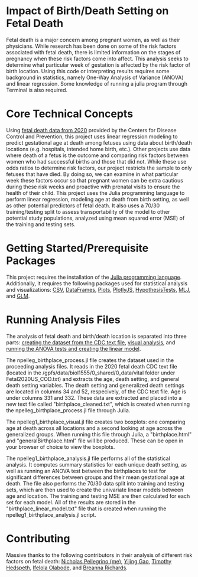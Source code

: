# Impact of Birth/Death Setting on Fetal Death

Fetal death is a major concern among pregnant women, as well as their physicians. While research has been done on some of the risk factors associated with fetal death, there is limited information on the stages of pregnancy when these risk factors come into affect. This analysis seeks to determine what particular week of gestation is affected by the risk factor of birth location.
Using this code or interpreting results requires some background in statistics, namely One-Way Analysis of Variance (ANOVA) and linear regression. Some knowledge of running a julia program through Terminal is also required.

# Core Technical Concepts

Using [fetal death data from 2020](https://www.cdc.gov/nchs/data_access/vitalstatsonline.htm) provided by the Centers for Disease Control and Prevention, this project uses linear regression modeling to predict gestational age at death among fetuses using data about birth/death locations (e.g. hospitals, intended home birth, etc.). Other projects use data where death of a fetus is the outcome and comparing risk factors between women who had successful births and those that did not. While these use odds ratios to determine risk factors, our project restricts the sample to only fetuses that have died. By doing so, we can examine in what particular week these factors occur so that pregnant women can be extra cautious during these risk weeks and proactive with prenatal visits to ensure the health of their child.
This project uses the Julia programming language to perform linear regression, modeling age at death from birth setting, as well as other potential predictors of fetal death. It also uses a 70/30 training/testing split to assess transportability of the model to other potential study populations, analyzed using mean squared error (MSE) of the training and testing sets.

# Getting Started/Prerequisite Packages

This project requires the installation of the [Julia programming language](https://julialang.org/). Additionally, it requires the following packages used for statistical analysis and visualizations: [CSV](https://csv.juliadata.org/stable/), [DataFrames](https://dataframes.juliadata.org/stable/), [Plots](https://docs.juliaplots.org/stable/), [PlotlyJS](http://juliaplots.org/PlotlyJS.jl/stable/), [HypothesisTests](http://juliastats.org/HypothesisTests.jl/stable/), [MLJ](https://alan-turing-institute.github.io/MLJ.jl/dev/), and [GLM](https://juliastats.org/GLM.jl/v0.11/). 

# Running Analysis Files

The analysis of fetal death and birth/death location is separated into three parts: [creating the dataset from the CDC text file](https://github.com/methods2022/team10/blob/master/npelleg1_birthplace_process.jl), [visual analysis](https://github.com/methods2022/team10/blob/master/npelleg1_birthplace_visual.jl), and [running the ANOVA tests and creating the linear model](https://github.com/methods2022/team10/blob/master/npelleg1_birthplace_analysis.jl).

The npelleg_birthplace_process.jl file creates the dataset used in the proceeding analysis files. It reads in the 2020 fetal death CDC text file (located in the /gpfs/data/biol1555/0_shared/0_data/vital folder under Fetal2020US_COD.txt) and extracts the age, death setting, and general death setting variables. The death setting and generalized death settings are located in columns 34 and 52, respecively, of the CDC text file. Age is under columns 331 and 332. These data are extracted and placed into a new text file called "birthplace_cleaned.txt", which is created when running the npelleg_birthplace_process.jl file through Julia.

The npelleg1_birthplace_visual.jl file creates two boxplots: one comparing age at death across all locations and a second looking at age across the generalized groups. When running this file through Julia, a "birthplace.html" and "generalBirthplace.html" file will be produced. These can be open in your browser of choice to view the boxplots.

The npelleg1_birthplace_analysis.jl file performs all of the statistical analysis. It computes summary statistics for each unique death setting, as well as running an ANOVA test between the birthplaces to test for significant differences between groups and their mean gestational age at death. The file also performs the 70/30 data split into training and testing sets, which are then used to create the univariate linear models between age and location. The training and testing MSE are then calculated for each set for each model. All of the results are stored in the "birthplace_linear_model.txt" file that is created when running the npelleg1_birthplace_analysis.jl script.

# Contributing

Massive thanks to the following contributors in their analysis of different risk factors on fetal death: [Nicholas Pellegrino (me)](https://github.com/nicholaspellegrino1), [Yijing Gao](https://github.com/Yijinggao), [Timothy Hedspeth](https://github.com/timhedspeth), [Ifelola Olabode](https://github.com/iolabode), and [Breanna Richards](https://github.com/brichards21).
